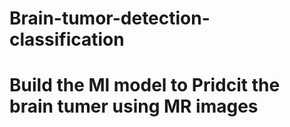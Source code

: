 # Brain-tumor-detection-classification
# Build the Ml model to Pridcit the brain tumer using MR images
